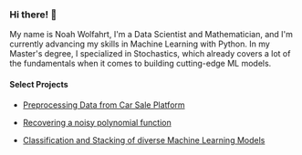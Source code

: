 ### Hi there! 👋 

My name is Noah Wolfahrt, I'm a Data Scientist and Mathematician, and I'm currently advancing my skills in Machine Learning with Python. In my Master's degree, I specialized in Stochastics, which already covers a lot of the fundamentals when it comes to building cutting-edge ML models.


#### Select Projects

* [Preprocessing Data from Car Sale Platform](https://github.com/wolfno/Data-Preprocessing/tree/main/UK%20Car%20Sales)

* [Recovering a noisy polynomial function](https://github.com/wolfno/ML_Polynomial-Regression)

* [Classification and Stacking of diverse Machine Learning Models](https://github.com/wolfno/ML_Classification_Stacking)

